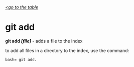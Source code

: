 [*<go to the table*](/readme.md)

# git add
**git add *[file]*** - adds a file to the index

to add all files in a directory to the index, use the command:

```
bash= git add.
```
